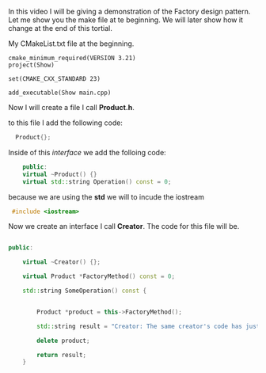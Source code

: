 In this video I will be giving a demonstration of the Factory design pattern.
Let me show you the make file at te beginning.
We will later show how it change at the end of this tortial.

My CMakeList.txt file at the beginning.
```make
cmake_minimum_required(VERSION 3.21)
project(Show)

set(CMAKE_CXX_STANDARD 23)

add_executable(Show main.cpp)
```

Now I will create a file I call **Product.h**.

to this file I add the following code:
```c++
  Product{};
```
Inside of this *interface* we add the folloing code:
```c++
    public:
    virtual ~Product() {}
    virtual std::string Operation() const = 0;
```

because we are using the **std** we will to incude the iostream

```c++
 #include <iostream>
```

Now we create an interface I call **Creator**. The code for this file will be.

```c++

public:
```

```c++
    virtual ~Creator() {};
```

```c++
    virtual Product *FactoryMethod() const = 0;
```

```c++
    std::string SomeOperation() const {
```

```c++

        Product *product = this->FactoryMethod();
```

```c++
        std::string result = "Creator: The same creator's code has just worked with " + product->Operation();
```

```c++
        delete product;
```

```c++
        return result;
    }

```
